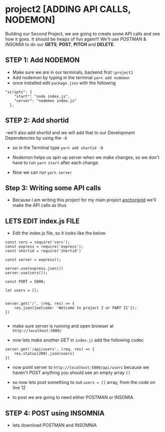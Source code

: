 # project2 [ADDING API CALLS, NODEMON]
Building our Second Project, we are going to create some API calls and see how it goes.
It should be heaps of fun again!!! We'll use _POSTMAN_ & _INSOMIA_ to do our **GETS**, **POST**, **PITCH** and **DELETE**. 

## STEP 1: Add NODEMON
- Make sure we are in our terminals, backend first `\project1`
- Add nodemon by typing in the terminal `yarn add nodemon`
- once installed edit `package.json` with the following

```
"scripts": {
    "start": "node index.js",
    "server": "nodemon index.js"
  },

```

## STEP 2: Add shortid
-we'll also add shortid and we will add that to our Development Dependencies by using the `-D`
- so in the Terminal type `yarn add shortid -D`

- Nodemon helps us spin up server when we make changes, so we don't have to run `yarn start` after each change.
- Now we can run `yarn server`

## Step 3: Writing some API calls
- Because I am writing this project for my main project [anchorgold](https://anchor.gold 'anchorGold' ) we'll make the API calls as thus

## LETS EDIT index.js FILE
- Edit the index.js file, so it looks like the below

```
const cors = require('cors');
const express = require('express');
const shortid = require('shortid')

const server = express();

server.use(express.json())
server.use(cors());

const PORT = 5000;

let users = [];


server.get('/', (req, res) => {
    res.json({welcome: 'Welcome to project 2 or PART II'});
})


```

- make sure server is running and open browser at `http://localhost:5000/`

- now lets make another _GET_ in `index.js` add the following codec

```
server.get('/api/users', (req, res) => {
    res.status(200).json(users)
})

```

- now point server to `http://localhost:5000/api/users` because we haven't _POST_ anything you should see an empty array `[]`

- so now lets post something to out `users = []` array, from the code on line 12

- to post we are going to need either POSTMAN or INSOMIA

## STEP 4: POST using INSOMNIA

- lets download POSTMAN and INSOMNIA